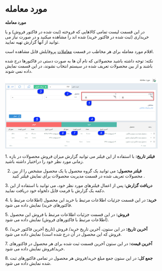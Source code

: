 # مورد معامله    

**مورد معامله**

در این قسمت لیست تمامی کالاهایی که فروخته (ثبت شده در فاکتور فروش) و یا خریداری (ثبت شده در فاکتور خرید) شده اند را مشاهده میکنید و در صورت نیاز می توانید از آنها گزارش تهیه نمایید.

اقلام مورد معامله برای هر مخاطب در قسمت [معاملات](../../PayamGostarSyncBank/JobsForFirst/Transactions.md) پروفایلش قابل مشاهده است.

نکته: توجه داشته باشید محصولاتی که نام آن ها به صورت دستی در فاکتورها درج شده باشند و از بین محصولات تعریف شده در سیستم انتخاب نشوند، در این قسمت نمایش داده نمی شوند.

![](Transactions.jpg)

1\. **فیلتر تاریخ:** با استفاده از این فیلتر می توانید گزارش میزان فروش محصولات در بازه زمانی مورد نظر خود را دراختیار داشته باشید.

2. **فیلتر محصول:** می توانید یک گروه محصول یا یک محصول مشخص را از بین محصولات تعریف شده در قسمت مدیریت محصولات برای نمایش فیلتر کنید .

3\. **دریافت گزارش:** پس از اعمال فیلترهای مورد نظر خود، می توانید با استفاده از این دکمه یک گزارش با فرمت فایل دلخواه خود دریافت نمایید.

4\. **خرید:** در این قسمت جزئیات اطلاعات مرتبط با خرید این محصول (اطلاعات مرتبط با فاکتورهای خرید) نمایش داده می شود.

5\. **فروش:** در این قسمت جزئیات اطلاعات مرتبط با فروش این محصول (اطلاعات مرتبط با فاکتورهای فروش) نمایش داده می شود.

6\. **آخرین تاریخ:** در این ستون، آخرین تاریخ خرید/ فروش (تاریخ آخرین فاکتور خرید/فروش که این محصول در آن درج شده است) نمایش داده می شود.

7\. **آخرین قیمت:** در این ستون آخرین قسمت ثبت شده برای هر محصول در فاکتورهای خرید/فروش نمایش داده می شود.

8\. **جمع کل:** در این ستون جمع مبلغ خرید/فروش هر محصول در تمامی فاکتورهای ثبت شده نمایش داده می شود.
